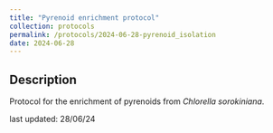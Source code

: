 ```yaml
---
title: "Pyrenoid enrichment protocol"
collection: protocols
permalink: /protocols/2024-06-28-pyrenoid_isolation
date: 2024-06-28
---
```


## Description
Protocol for the enrichment of pyrenoids from *Chlorella sorokiniana*.

last updated: 28/06/24
